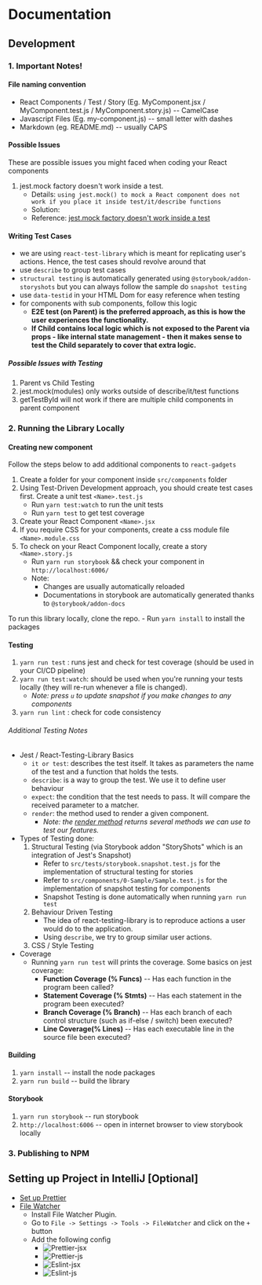 # Documentation

## Development

### 1. Important Notes!

#### File naming convention

-   React Components / Test / Story (Eg. MyComponent.jsx / MyComponent.test.js / MyComponent.story.js) -- CamelCase
-   Javascript Files (Eg. my-component.js) -- small letter with dashes
-   Markdown (eg. README.md) -- usually CAPS

#### Possible Issues

These are possible issues you might faced when coding your React components

1. jest.mock factory doesn't work inside a test.
    - Details: `using jest.mock() to mock a React component does not work if you place it inside test/it/describe functions`
    - Solution:
    - Reference: [jest.mock factory doesn't work inside a test](https://github.com/facebook/jest/issues/2582)

#### Writing Test Cases

-   we are using `react-test-library` which is meant for replicating user's actions. Hence, the test cases should revolve around that
-   use `describe` to group test cases
-   `structural testing` is automatically generated using `@storybook/addon-storyshots` but you can always follow the sample do `snapshot testing`
-   use `data-testid` in your HTML Dom for easy reference when testing
-   for components with sub components, follow this logic
    -   **E2E test (on Parent) is the preferred approach, as this is how the user experiences the functionality.**
    -   **If Child contains local logic which is not exposed to the Parent via props - like internal state management - then it makes sense to test the Child separately to cover that extra logic.**

##### Possible Issues with Testing

1. Parent vs Child Testing
2. jest.mock(modules) only works outside of describe/it/test functions
3. getTestById will not work if there are multiple child components in parent component

### 2. Running the Library Locally

#### Creating new component

Follow the steps below to add additional components to `react-gadgets`

1. Create a folder for your component inside `src/components` folder
2. Using Test-Driven Development approach, you should create test cases first. Create a unit test `<Name>.test.js`
    - Run `yarn test:watch` to run the unit tests
    - Run `yarn test` to get test coverage
3. Create your React Component `<Name>.jsx`
4. If you require CSS for your components, create a css module file `<Name>.module.css`
5. To check on your React Component locally, create a story `<Name>.story.js`
    - Run `yarn run storybook` && check your component in `http://localhost:6006/`
    - Note:
        - Changes are usually automatically reloaded
        - Documentations in storybook are automatically generated thanks to `@storybook/addon-docs`

To run this library locally, clone the repo. - Run `yarn install` to install the packages

#### Testing

1. `yarn run test` : runs jest and check for test coverage (should be used in your CI/CD pipeline)
2. `yarn run test:watch`: should be used when you're running your tests locally (they will re-run whenever a file is changed).
    - _Note: press `u` to update snapshot if you make changes to any components_
3. `yarn run lint` : check for code consistency

###### Additional Testing Notes

-   Jest / React-Testing-Library Basics
    -   `it or test`: describes the test itself. It takes as parameters the name of the test and a function that holds the tests.
    -   `describe`: is a way to group the test. We use it to define user behaviour
    -   `expect`: the condition that the test needs to pass. It will compare the received parameter to a matcher.
    -   `render`: the method used to render a given component.
        -   _Note: the [render method](https://testing-library.com/docs/react-testing-library/api) returns several methods we can use to test our features._
-   Types of Testing done:
    1. Structural Testing (via Storybook addon "StoryShots" which is an integration of Jest's Snapshot)
        - Refer to `src/tests/storybook.snapshot.test.js` for the implementation of structural testing for stories
        - Refer to `src/components/0-Sample/Sample.test.js` for the implementation of snapshot testing for components
        - Snapshot Testing is done automatically when running `yarn run test`
    2. Behaviour Driven Testing
        - The idea of react-testing-library is to reproduce actions a user would do to the application.
        - Using `describe`, we try to group similar user actions.
    3. CSS / Style Testing
-   Coverage
    -   Running `yarn run test` will prints the coverage. Some basics on jest coverage:
        -   **Function Coverage (% Funcs)** -- Has each function in the program been called?
        -   **Statement Coverage (% Stmts)** -- Has each statement in the program been executed?
        -   **Branch Coverage (% Branch)** -- Has each branch of each control structure (such as if-else / switch) been executed?
        -   **Line Coverage(% Lines)** -- Has each executable line in the source file been executed?

#### Building

1. `yarn install` -- install the node packages
2. `yarn run build` -- build the library

#### Storybook

1. `yarn run storybook` -- run storybook
2. `http://localhost:6006` -- open in internet browser to view storybook locally

### 3. Publishing to NPM

## Setting up Project in IntelliJ [Optional]

-   [Set up Prettier](https://www.jetbrains.com/help/idea/prettier.html#ws_prettier_reformat_code)
-   [File Watcher](https://blog.jetbrains.com/webstorm/2016/08/using-external-tools/)
    -   Install File Watcher Plugin.
    -   Go to `File -> Settings -> Tools -> FileWatcher` and click on the `+` button
    -   Add the following config
        -   ![Prettier-jsx](images/filewatcher_1.png)
        -   ![Prettier-js](images/filewatcher_2.png)
        -   ![Eslint-jsx](images/filewatcher_3.png)
        -   ![Eslint-js](images/filewatcher_4.png)
